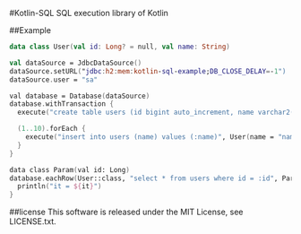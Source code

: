 #Kotlin-SQL
SQL execution library of Kotlin

##Example
```kotlin
data class User(val id: Long? = null, val name: String)

val dataSource = JdbcDataSource()
dataSource.setURL("jdbc:h2:mem:kotlin-sql-example;DB_CLOSE_DELAY=-1")
dataSource.user = "sa"

val database = Database(dataSource)
database.withTransaction {
  execute("create table users (id bigint auto_increment, name varchar2(100), primary key(id))")

  (1..10).forEach {
    execute("insert into users (name) values (:name)", User(name = "name_$it"))
  }
}

data class Param(val id: Long)
database.eachRow(User::class, "select * from users where id = :id", Param(5)) {
  println("it = ${it}")
}
```

##license
This software is released under the MIT License, see LICENSE.txt.
